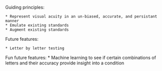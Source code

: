 Guiding principles:

    * Represent visual acuity in an un-biased, accurate, and persistant manner
    * Emulate existing standards
    * Augment existing standards

Future features:

    * Letter by letter testing

Fun future features:
    * Machine learning to see if certain combinations of letters and their accuracy provide insight into a condition
